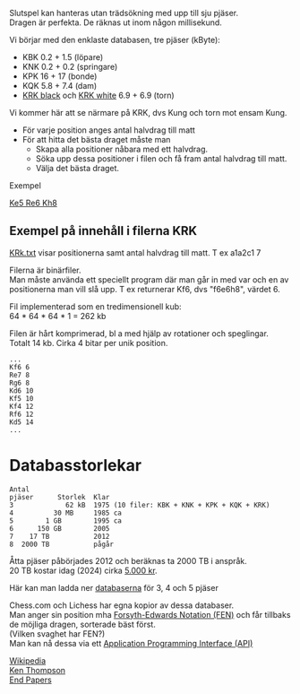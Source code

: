 Slutspel kan hanteras utan trädsökning med upp till sju pjäser.  
Dragen är perfekta. 
De räknas ut inom någon millisekund.  

Vi börjar med den enklaste databasen, tre pjäser (kByte):
* KBK 0.2 + 1.5 (löpare)
* KNK 0.2 + 0.2 (springare)
* KPK 16 + 17 (bonde)
* KQK 5.8 + 7.4 (dam)
* [KRK black](http://tablebase.sesse.net/3-4-5/krk.nbb.emd) och [KRK white](http://tablebase.sesse.net/3-4-5/krk.nbw.emd) 6.9 + 6.9 (torn)

Vi kommer här att se närmare på KRK, dvs Kung och torn mot ensam Kung.

* För varje position anges antal halvdrag till matt 
* För att hitta det bästa draget måste man
    * Skapa alla positioner nåbara med ett halvdrag.
    * Söka upp dessa positioner i filen och få fram antal halvdrag till matt.
    * Välja det bästa draget. 

Exempel 

[Ke5 Re6 Kh8](https://syzygy-tables.info/?fen=7k/8/4R3/4K3/8/8/8/8_w_-_-_0_1)

## Exempel på innehåll i filerna KRK

[KRk.txt](KRk.txt) visar positionerna samt antal halvdrag till matt. T ex a1a2c1 7

Filerna är binärfiler.  
Man måste använda ett speciellt program där man går in med var och en av positionerna man vill slå upp. T ex returnerar Kf6, dvs "f6e6h8", värdet 6.  

Fil implementerad som en tredimensionell kub:  
64 * 64 * 64 * 1 = 262 kb  

Filen är hårt komprimerad, bl a med hjälp av rotationer och speglingar.  
Totalt 14 kb. Cirka 4 bitar per unik position.  

```
...
Kf6 6
Re7 8
Rg6 8
Kd6 10
Kf5 10
Kf4 12
Rf6 12
Kd5 14
...
```

# Databasstorlekar

```
Antal
pjäser      Storlek  Klar
3             62 kB  1975 (10 filer: KBK + KNK + KPK + KQK + KRK)
4          30 MB     1985 ca
5        1 GB        1995 ca
6      150 GB        2005
7    17 TB           2012
8  2000 TB           pågår
```

Åtta pjäser påbörjades 2012 och beräknas ta 2000 TB i anspråk.  
20 TB kostar idag (2024) cirka [5.000 kr](https://www.webhallen.com/se/product/361407-Seagate-One-Touch-Desktop-med-hubb-20TB).  

Här kan man ladda ner [databaserna](http://tablebase.sesse.net/3-4-5/) för 3, 4 och 5 pjäser

Chess.com och Lichess har egna kopior av dessa databaser.  
Man anger sin position mha [Forsyth-Edwards Notation (FEN)](https://www.chess.com/terms/fen-chess) och får tillbaks de möjliga dragen, sorterade bäst först.  
(Vilken svaghet har FEN?)  
Man kan nå dessa via ett [Application Programming Interface (API)](https://tablebase.lichess.ovh/standard?fen=7k/8/4R3/4K3/8/8/8/8_w_-_-_0_1)  

[Wikipedia](https://en.wikipedia.org/wiki/Endgame_tablebase)  
[Ken Thompson](https://en.wikipedia.org/wiki/Ken_Thompson)  
[End Papers](https://web.archive.org/web/20090325093618/http://www.gadycosteff.com/eg/eg52.pdf)  